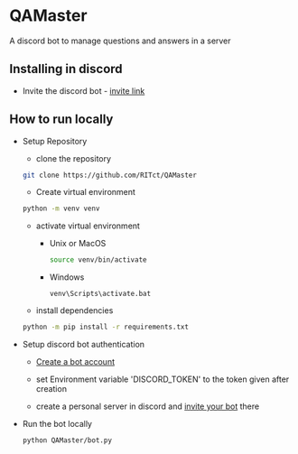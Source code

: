 # QAMaster

A discord bot to manage questions and answers in a server

## Installing in discord

- Invite the discord bot - [invite link](https://discord.com/oauth2/authorize?client_id=845545262466465824&permissions=3533888&scope=bot)

## How to run locally

- Setup Repository

  - clone the repository

  ```bash
  git clone https://github.com/RITct/QAMaster
  ```

  - Create virtual environment

  ```bash
  python -m venv venv
  ```

  - activate virtual environment

    - Unix or MacOS

        ```bash
        source venv/bin/activate
        ```

    - Windows

        ```Batchfile
        venv\Scripts\activate.bat
        ```

  - install dependencies

  ```bash
  python -m pip install -r requirements.txt
  ```

- Setup discord bot authentication
  - [Create a bot account](https://discordpy.readthedocs.io/en/stable/discord.html)

  - set Environment variable 'DISCORD_TOKEN' to the token given after creation

  - create a personal server in discord and [invite your bot](https://discordpy.readthedocs.io/en/stable/discord.html#inviting-your-bot) there

- Run the bot locally

  ```bash
  python QAMaster/bot.py
  ```
